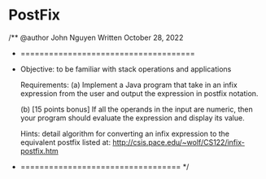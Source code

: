 # PostFix

/**
   @author John Nguyen
   Written October 28, 2022
 * =====================================
 * Objective: 
   to be familiar with stack operations and applications
   
   Requirements: 
   (a) Implement a Java program that take in an infix expression 
   from the user and output the expression in postfix notation. 
   
   (b) [15 points bonus] If all the operands in the input are 
   numeric, then your program should evaluate the expression 
   and display its value. 
   
   Hints: 
   detail algorithm for converting an infix expression to 
   the equivalent postfix listed at: 
   http://csis.pace.edu/~wolf/CS122/infix-postfix.htm 

 * ==================================
 */
 
